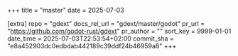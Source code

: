 +++
title = "master"
date = 2025-07-03

[extra]
repo = "gdext"
docs_rel_url = "gdext/master/godot"
pr_url = "https://github.com/godot-rust/gdext"
pr_author = ""
sort_key = 9999-01-01
date_time = 2025-07-03T22:53:54+02:00
commit_sha = "e8a452903dc0edbdab442189c39ddf24b46959a8"
+++


